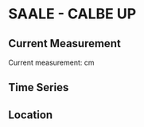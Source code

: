 # SAALE - CALBE UP

## Current Measurement

Current measurement: <Value topic="rivers/pegel-online/SAALE/CALBE-UP/measurementValue"/> cm

## Time Series

<TimeSeries topic="rivers/pegel-online/SAALE/CALBE-UP/measurementValue" period="week" />

## Location

<WorldMap>
  <Marker lat="51.906279202606136" lon="11.788818573156826" labelTopic="rivers/pegel-online/SAALE/CALBE-UP/measurementValue" />
</WorldMap>
